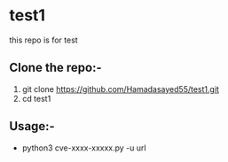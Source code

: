 # test1
this repo is for test 

## Clone the repo:-
1. git clone https://github.com/Hamadasayed55/test1.git
2. cd test1

## Usage:-
- python3 cve-xxxx-xxxxx.py -u url

